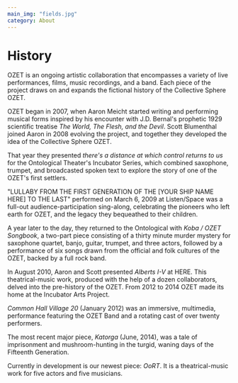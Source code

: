 ```yaml
---
main_img: "fields.jpg"
category: About
---
```

# History

OZET is an ongoing artistic collaboration that encompasses a variety of live performances, films, music recordings, and a band. Each piece of the project draws on and expands the fictional history of the Collective Sphere OZET.

OZET began in 2007, when Aaron Meicht started writing and performing musical forms inspired by his encounter with J.D. Bernal's prophetic 1929 scientific treatise <i>The World, The Flesh, and the Devil</i>. Scott Blumenthal joined Aaron in 2008 evolving the project, and together they developed the idea of the Collective Sphere OZET.

That year they presented <i>there's a distance at which control returns to us</i> for the Ontological Theater's Incubator Series, which combined saxophone, trumpet, and broadcasted spoken text to explore the story of one of the OZET's first settlers.

"LULLABY FROM THE FIRST GENERATION OF THE [YOUR SHIP NAME HERE] TO THE LAST" performed on March 6, 2009 at Listen/Space was a full-out audience-participation sing-along, celebrating the pioneers who left earth for OZET, and the legacy they bequeathed to their children.

A year later to the day, they returned to the Ontological with <i>Koba / OZET Songbook</i>, a two-part piece consisting of a thirty minute murder mystery for saxophone quartet, banjo, guitar, trumpet, and three actors, followed by a performance of six songs drawn from the official and folk cultures of the OZET, backed by a full rock band. 

In August 2010, Aaron and Scott presented <i>Alberts I-V</i> at HERE. This theatrical-music work, produced with the help of a dozen collaborators, delved into the pre-history of the OZET.  From 2012 to 2014 OZET made its home at the Incubator Arts Project.

<i>Common Hall Village 20</i> (January 2012) was an immersive, multimedia, performance featuring the OZET Band and a rotating cast of over twenty performers.

The most recent major piece, <i>Katorga</i> (June, 2014), was a tale of imprisonment and mushroom-hunting in the turgid, waning days of the Fifteenth Generation.

Currently in development is our newest piece: <i>OoRT</i>. It is a theatrical-music work for five actors and five musicians.

